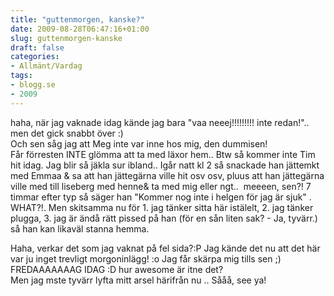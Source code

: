 ```yaml
---
title: "guttenmorgen, kanske?"
date: 2009-08-28T06:47:16+01:00
slug: guttenmorgen-kanske
draft: false
categories:
- Allmänt/Vardag
tags:
- blogg.se
- 2009
---
```

haha, när jag vaknade idag kände jag bara "vaa neeej!!!!!!!!! inte redan!".. men det gick snabbt över :)  
Och sen såg jag att Meg inte var inne hos mig, den dummisen!  
Får förresten INTE glömma att ta med läxor hem.. Btw så kommer inte Tim hit idag. Jag blir så jäkla sur ibland.. Igår natt kl 2 så snackade han jättemkt med Emmaa & sa att han jättegärna ville hit osv osv, pluus att han jättegärna ville med till liseberg med henne& ta med mig eller ngt..  meeeen, sen?! 7 timmar efter typ så säger han "Kommer nog inte i helgen för jag är sjuk" . WHAT?!. Men skitsamma nu för 1. jag tänker sitta här istälelt, 2. jag tänker plugga, 3. jag är ändå rätt pissed på han (för en sån liten sak? - Ja, tyvärr.) så han kan likaväl stanna hemma.  
  
Haha, verkar det som jag vaknat på fel sida?:P Jag kände det nu att det här var ju inget trevligt morgoninlägg! :o Jag får skärpa mig tills sen ;) FREDAAAAAAAG IDAG :D hur awesome är itne det?  
Men jag mste tyvärr lyfta mitt arsel härifrån nu .. Sååå, see ya!